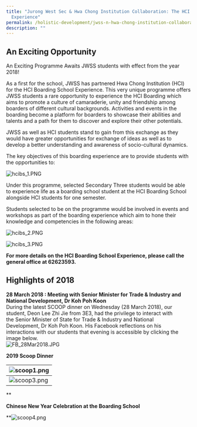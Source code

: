 ```yaml
---
title: "Jurong West Sec & Hwa Chong Institution Collaboration: The HCI Boarding
  Experience"
permalink: /holistic-development/jwss-n-hwa-chong-institution-collaboration-the-hci-boarding-experience/
description: ""
---
```

An Exciting Opportunity
-----------------------

  
An Exciting Programme Awaits JWSS students with effect from the year 2018!   
  
As a first for the school, JWSS has partnered Hwa Chong Institution (HCI) for the HCI Boarding School Experience. This very unique programme offers JWSS students a rare opportunity to experience the HCI Boarding which aims to promote a culture of camaraderie, unity and friendship among boarders of different cultural backgrounds. Activities and events in the boarding become a platform for boarders to showcase their abilities and talents and a path for them to discover and explore their other potentials.  
  
JWSS as well as HCI students stand to gain from this exchange as they would have greater opportunities for exchange of ideas as well as to develop a better understanding and awareness of socio-cultural dynamics.  
  
The key objectives of this boarding experience are to provide students with the opportunities to:  
  
![hcibs_1.PNG](https://jurongwestsec.moe.edu.sg/qql/slot/u198/Distinctive%20at%20JWSS/HCIBSE/hcibs_1.PNG)  

Under this programme, selected Secondary Three students would be able to experience life as a boarding school student at the HCI Boarding School alongside HCI students for one semester.  
  
Students selected to be on the programme would be involved in events and workshops as part of the boarding experience which aim to hone their knowledge and competencies in the following areas:  
  
![hcibs_2.PNG](https://jurongwestsec.moe.edu.sg/qql/slot/u198/Distinctive%20at%20JWSS/HCIBSE/hcibs_2.PNG)

  
![hcibs_3.PNG](https://jurongwestsec.moe.edu.sg/qql/slot/u198/Distinctive%20at%20JWSS/HCIBSE/hcibs_3.PNG)

**For more details on the HCI Boarding School Experience, please call the general office at 62623593.**

Highlights of 2018
------------------

  
**28 March 2018 : Meeting with Senior Minister for Trade & Industry and National Development, Dr Koh Poh Koon**  
During the latest SCOOP dinner on Wednesday (28 March 2018), our student, Deon Lee Zhi Jie from 3E3, had the privilege to interact with the Senior Minister of State for Trade & Industry and National Development, Dr Koh Poh Koon. His Facebook reflections on his interactions with our students that evening is accessible by clicking the image below.  
![FB_28Mar2018.JPG](https://jurongwestsec.moe.edu.sg/qql/slot/u198/Distinctive%20at%20JWSS/HCIBSE/2018/FB_28Mar2018.JPG)  

**2019 Scoop Dinner**

  

| ![scoop1.png](https://jurongwestsec.moe.edu.sg/qql/slot/u198/Gallery/2019/hci/scoop1.png) |
| --- |
| ![scoop3.png](https://jurongwestsec.moe.edu.sg/qql/slot/u198/Gallery/2019/hci/scoop3.png) |

**  

**Chinese New Year Celebration at the Boarding School**

**![scoop4.png](https://jurongwestsec.moe.edu.sg/qql/slot/u198/Gallery/2019/hci/scoop4.png)